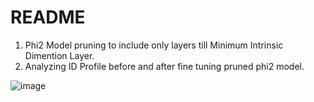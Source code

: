 # README
1. Phi2 Model pruning to include only layers till Minimum Intrinsic Dimention Layer.
2. Analyzing ID Profile before and after fine tuning pruned phi2 model.

![image](https://github.com/abdessalam-eddib/llm_experiments/assets/72447002/22c23187-3dcf-4101-8f74-703fb6c747bc)
